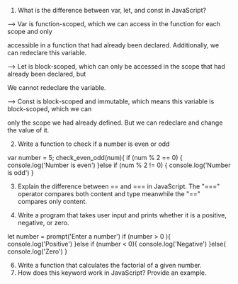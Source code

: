1. What is the difference between var, let, and const in JavaScript?

--> Var is function-scoped, which we can access in the function for each scope and only

accessible in a function that had already been declared. Additionally, we can redeclare this variable.

--> Let is block-scoped, which can only be accessed in the scope that had already been declared, but

We cannot redeclare the variable.

--> Const is block-scoped and immutable, which means this variable is block-scoped, which we can

only the scope we had already defined. But we can redeclare and change the value of it.

2. Write a function to check if a number is even or odd

var number = 5;
check_even_odd(num){
	if (num % 2 == 0) {
		console.log('Number is even')
	}else if (num % 2 != 0) {
		console.log('Number is  odd')
}

3. Explain the difference between == and === in JavaScript.
The "===" operator compares both content and type meanwhile the "==" compares only content.

4. Write a program that takes user input and prints whether it is a positive, negative, or zero.

let number = prompt('Enter a number')
if (number > 0 ){
	console.log('Positive')
}else if (number < 0){
	console.log('Negative')
}else{
	console.log('Zero')
}

6. Write a function that calculates the factorial of a given number.
7. How does this keyword work in JavaScript? Provide an example.